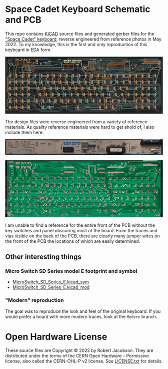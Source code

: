 # Space Cadet Keyboard Schematic and PCB

This repo contains [KiCAD](https://www.kicad.org/) source files and generated gerber files for the ["Space Cadet" keyboard](https://en.wikipedia.org/wiki/Space-cadet_keyboard), reverse engineered from reference photos in May 2022. To my knowledge, this is the first and only reproduction of this keyboard in EDA form.

![SpaceCadetPCBLayout](imgs/SpaceCadetPCBLayout.png)

The design files were reverse engineered from a variety of reference materials. As quality reference materials were hard to get ahold of, I also include them here:

![PCB Top Strip](imgs/PCB%20Top%20Strip.jpg)

![PCB Back Ultimate](imgs/PCB%20Back%20Ultimate.jpg)

I am unable to find a reference for the entire front of the PCB without the key switches and panel obscuring most of the board. From the traces and vias visible on the back of the PCB,  there are clearly many jumper wires on the front of the PCB the locations of which are easily determined.



## Other interesting things

### Micro Switch SD Series model E footprint and symbol

* [MicroSwitch_SD_Series_E.kicad_sym](MicroSwitch_SD_Series_E.kicad_sym)
* [MicroSwitch_SD_Series_E.kicad_mod](MicroSwitch_SD_Series_E.kicad_mod)



### "Modern" reproduction

The goal was to reproduce the look and feel of the original keyboard. If you would prefer a board with more modern traces, look at the `Modern` branch.



# Open Hardware License

These source files are Copyright © 2022 by Robert Jacobson. They are distributed under the terms of the CERN Open Hardware – Permissive license, also called the CERN-OHL-P v2 license. See [LICENSE.txt](LICENSE.txt) for details. 